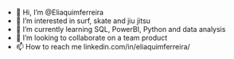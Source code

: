 - 👋 Hi, I’m @Eliaquimferreira
- 👀 I’m interested in surf, skate and jiu jitsu
- 🌱 I’m currently learning SQL, PowerBI, Python and data analysis
- 💞️ I’m looking to collaborate on a team product
- 📫 How to reach me linkedin.com/in/eliaquimferreira/

<!---
Eliaquimferreira/Eliaquimferreira is a ✨ special ✨ repository because its `README.md` (this file) appears on your GitHub profile.
You can click the Preview link to take a look at your changes.
--->
